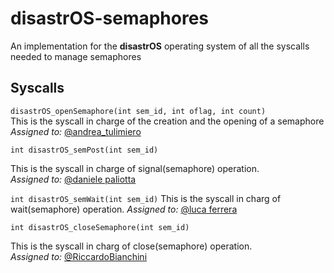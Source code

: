 # disastrOS-semaphores
An implementation for the **disastrOS** operating system of all the syscalls needed to manage semaphores

## Syscalls
`disastrOS_openSemaphore(int sem_id, int oflag, int count)`  
This is the syscall in charge of the creation and the opening of a semaphore  
*Assigned to:* [@andrea_tulimiero](https://github.com/andreatulimiero)

`int disastrOS_semPost(int sem_id)`

This is the syscall in charge of signal(semaphore) operation.  
*Assigned to:* [@daniele paliotta](https://github.com/dpstart)

`int disastrOS_semWait(int sem_id)`
This is the syscall in charg of wait(semaphore) operation.
*Assigned to:* [@luca ferrera](https://github.com/Luca-Ferrera)

`int disastrOS_closeSemaphore(int sem_id)`  

This is the syscall in charg of close(semaphore) operation.     
*Assigned to:* [@RiccardoBianchini](https://github.com/RiccardoBianchini)